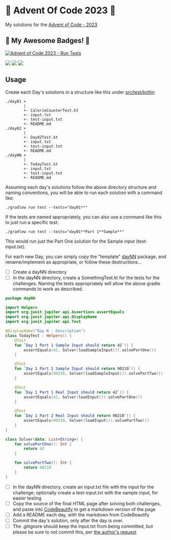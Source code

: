# 🎄 Advent Of Code 2023 🎄
My solutions for the [Advent of Code - 2023](https://adventofcode.com/2023)

## 🌟 My Awesome Badges! 🌟
[![Advent of Code 2023 - Run Tests](https://github.com/jfkriz/AdventOfCode-2023/actions/workflows/RunTests.yaml/badge.svg)](https://github.com/jfkriz/AdventOfCode-2023/actions/workflows/RunTests.yaml)

[![](https://img.shields.io/badge/day%20📅-21-blue)](https://adventofcode.com/2023) [![](https://img.shields.io/badge/stars%20⭐-40-yellow)](https://adventofcode.com/2023) [![](https://img.shields.io/badge/days%20completed-20-red)](https://adventofcode.com/2023)

## Usage
Create each Day's solutions in a structure like this under [src/test/kotlin]():
```
./day01 +
        |
        +- CalorieCounterTest.kt
        +- input.txt
        +- test-input.txt
        +- README.md
./day02 +
        |
        +- Day02Test.kt
        +- input.txt
        +- test-input.txt
        +- README.md
./dayNN +
        |
        +- TodayTest.kt
        +- input.txt
        +- test-input.txt
        +- README.md
```

Assuming each day's solutions follow the above directory structure and naming conventions, you will be able to run each solution with a command like:
```shell
./gradlew run test --tests="day01**"
```

If the tests are named appropriately, you can also use a command like this to just run a specific test:
```shell
./gradlew run test --tests="day01**Part 1**Sample**"
```
This would run just the Part One solution for the Sample input (test-input.txt).

For each new Day, you can simply copy the "template" [dayNN](./src/test/kotlin/dayNN) package, and rename/implement as appropriate, or follow these destructions...
- [ ] Create a dayNN directory
- [ ] In the dayNN directory, create a SomethingTest.kt for the tests for the challenges. Naming the tests appropriately will allow the above gradle commands to work as described.
```kotlin
package dayNN

import Helpers
import org.junit.jupiter.api.Assertions.assertEquals
import org.junit.jupiter.api.DisplayName
import org.junit.jupiter.api.Test

@DisplayName("Day N - Description")
class TodayTest : Helpers() {
    @Test
    fun `Day 1 Part 1 Sample Input should return 42`() {
        assertEquals(42, Solver(loadSampleInput()).solvePartOne())
    }

    @Test
    fun `Day 1 Part 2 Sample Input should return 90210`() {
        assertEquals(90210, Solver(loadSampleInput()).solvePartTwo())
    }

    @Test
    fun `Day 1 Part 1 Real Input should return 42`() {
        assertEquals(42, Solver(loadInput()).solvePartOne())
    }

    @Test
    fun `Day 1 Part 2 Real Input should return 90210`() {
        assertEquals(90210, Solver(loadInput()).solvePartTwo())
    }
}

class Solver(data: List<String>) {
    fun solvePartOne(): Int {
        return 42
    }

    fun solvePartTwo(): Int {
        return 90210
    }
}
```
- [ ] In the dayNN directory, create an input.txt file with the input for the challenge; optionally create a test-input.txt with the sample input, for easier testing
- [ ] Copy the source of the final HTML page after solving both challenges, and paste into [CodeBeautify](https://codebeautify.org/html-to-markdown) to get a markdown version of the page
- [ ] Add a README each day, with the markdown from CodeBeautify
- [ ] Commit the day's solution, only after the day is over.
- [ ] The .gitignore should keep the input.txt from being committed, but please be sure to not commit this, per [the author's request](https://www.reddit.com/r/adventofcode/comments/e7khy8/comment/fa13hb9/?utm_source=share&utm_medium=web2x&context=3)